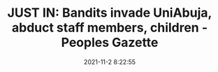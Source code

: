 ---
"title": "JUST IN: Bandits invade UniAbuja, abduct staff members, children - Peoples Gazette"
"date": "2021-11-2 8:22:55"
"feed_name": "GOOGLENEWSMINING"
"feed_website": "https://news.google.com/search?q=mining%2Bincident&hl=en-US&gl=US&ceid=US:en"
"feed_rss": "https://news.google.com/rss/search?q=mining%2Bincident&hl=en-US&gl=US&ceid=US:en"
"link": "https://gazettengr.com/just-in-bandits-invade-uniabuja-abduct-staff-members-children/"
"source": "{'href': 'https://gazettengr.com', 'title': 'Peoples Gazette'}"
"file": "_posts/2021-1-1-91202501c1097d8a4468d5e318db0346bbb7ac4e.md"
"accident": "0"
"drilling": "0"
"dead": "0"
"injured": "0"
"arrested": "0"
"place": "unknown place"
"where": "unknown site"
"causes": "unknown"
"place_uri": "unknown place"
---